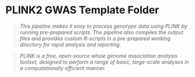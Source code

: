 # PLINK2 GWAS Template Folder

> *This pipeline makes it easy to process genotype data using PLINK by running pre-prepared scripts. The pipeline also compiles the output files and provides custom R-scripts in a pre-prepared working directory for rapid analysis and reporting.*

> *PLINK is a free, open-source whole genome association analysis toolset, designed to perform a range of basic, large-scale analyses in a computationally efficient manner.*
